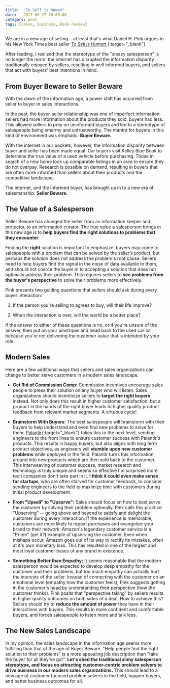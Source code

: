 ```yaml
---
title:  "To Sell is Human"
date:   2017-05-27 16:09:00
category: post
tags: [sales, business, book-review]
---
```


We are in a new age of selling... at least that's what Daniel H. Pink argues in his New York Times best seller [*To Sell is Human*.][sell]{:target="_blank"}

After reading, I realized that the stereotype of the "sleazy salesperson" is no longer the norm: the internet has disrupted the information disparity traditionally enjoyed by sellers, resulting in well informed buyers, and sellers that act with buyers' best intentions in mind.

## From Buyer Beware to Seller Beware

With the dawn of the information age, a power shift has occurred from seller to buyer in sales interactions.

In the past, the buyer-seller relationship was one of imperfect information: sellers had more information about the products they sold, buyers had less. This allowed sellers to prey on uninformed buyers and led to a stereotype of salespeople being smarmy and untrustworthy. The mantra for buyers in this kind of environment was emphatic: **Buyer Beware.**

With the internet in our pockets, however, the information disparity between buyer and seller has been made equal. Car buyers visit Kelley Blue Book to determine the true value of a used vehicle before purchasing. Those in search of a new home look up comparable listings in an area to ensure they do not overpay. Research is possible on demand, resulting in buyers that are often more informed than sellers about their products and the competitive landscape.

The internet, and the informed buyer, has brought us in to a new era of salesmanship: **Seller Beware.**

## The Value of a Salesperson

Seller Beware has changed the seller from an information keeper and protector, to an information curator. The true value a salesperson brings in this new age is to **help buyers find the right solutions to problems that they encounter**.

Finding the **right** solution is important to emphasize: buyers may come to salespeople with a problem that can be solved by the seller’s product, but perhaps the solution does not address the problem's root cause. Sellers need to help buyers find the signal in the noise of data available to them, and should not coerce the buyer in to accepting a solution that does not optimally address their problem. This requires sellers to **see problems from the buyer's perspective** to solve their problems more effectively.

Pink presents two guiding questions that sellers should ask during every buyer interaction:

1) If the person you're selling to agrees to buy, will their life improve?

2) When the interaction is over, will the world be a better place?

If the answer to either of these questions is no, or if you're unsure of the answer, then put on your pinstripes and head back to the used car lot because you're not delivering the customer value that is intended by your role.

## Modern Sales

Here are a few additional ways that sellers and sales organizations can change to better serve customers in a modern sales landscape.

- **Get Rid of Commission Comp:** Commission incentives encourage sales people to press their solution on any buyer who will listen. Sales organizations should incentivize sellers to **target the right buyers** instead. Not only does this result in higher customer satisfaction, but a product in the hands of the right buyer leads to higher quality product feedback from relevant market segments. A virtuous cycle!

- **Brainstorm With Buyers:** The best salespeople will brainstorm with their buyers to help understand and even find new problems to solve for them. [Palantir][FDSE]{:target="_blank"} takes this to the next level, sending engineers to the front lines to ensure customer success with Palantir's products. This results in happy buyers, but also aligns with long term product objectives, as engineers will **stumble upon new customer problems** while deployed in the field. Palantir turns this information around into new products which are then sold back to the customer. This interweaving of customer success, market research and technology is truly unique and seems so effective I'm surprised more tech companies don't take part in it. **I think it could even make sense for startups**, who are often starved for customer feedback, to consider sending engineers to the field to maximize time with customers during initial product development.

- **From "Upsell" to "Upserve":** Sales should focus on how to best serve the customer by solving their problem optimally. Pink calls this practice "Upserving" -- going above and beyond to satisfy and delight the customer during every interaction. If the experience is memorable, customers are more likely to repeat purchases and evangelize your brand to their network. Amazon's legendary customer service is a "Prime" (get it?) example of upserving the customer. Even when mishaps occur, Amazon goes out of its way to rectify its mistakes, often at it's own monetary loss. This has resulted in one of the largest and most loyal customer bases of any brand in existence.

- **Something Better than Empathy:** It seems reasonable that the modern salesperson would be expected to develop deep empathy for the customer and their problems, but too much empathy can actually hurt the interests of the seller. Instead of connecting with the customer on an emotional level (empathy how the customer feels), Pink suggests getting in the customer's head by understanding their perspective (how the customer thinks). Pink posits that "perspective taking" by sellers results in higher quality outcomes on both sides of a deal. How to achieve this? Sellers should try to **reduce the amount of power** they have in their interactions with buyers. This results in more confident and comfortable buyers, and forces salespeople to listen more and talk less.

## The New Sales Landscape

In my opinion, the sales landscape in the information age seems more fulfilling than that of the age of Buyer Beware. "Help people find the right solution to their problems" is a more appealing job description than "take the buyer for all they've got". **Let's shed the traditional slimy salesperson stereotype, and focus on attracting customer-centric problem solvers to drive business in our modern sales organizations.** This should lead to a new age of customer focused problem solvers in the field, happier buyers, and better business outcomes for all.

[sell]: https://www.amazon.com/Sell-Human-Surprising-Moving-Others/dp/1594631905/ref=sr_1_1?ie=UTF8&qid=1495919492&sr=8-1&keywords=to+sell+is+human
[FDSE]: https://www.palantir.com/careers/teams/forward-deployed-software-engineers
